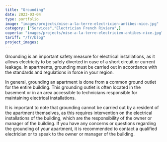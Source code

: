 ```yaml
---
title: "Grounding"
date: 2023-03-04
type: portfolio
image: "images/projects/mise-a-la-terre-electricien-antibes-nice.jpg"
category: ["Services","Electrician French Riviera",]
coperta: "images/projects/mise-a-la-terre-electricien-antibes-nice.jpg"
tariff: "/fr/blog"
project_images: 
---
```


Grounding is an important safety measure for electrical installations, as it allows electricity to be safely diverted in case of a short circuit or current leakage. In apartments, grounding must be carried out in accordance with the standards and regulations in force in your region.

In general, grounding an apartment is done from a common ground outlet for the entire building. This grounding outlet is often located in the basement or in an area accessible to technicians responsible for maintaining electrical installations.

It is important to note that grounding cannot be carried out by a resident of the apartment themselves, as this requires intervention on the electrical installations of the building, which are the responsibility of the owner or manager of the building. If you have any concerns or questions regarding the grounding of your apartment, it is recommended to contact a qualified electrician or to speak to the owner or manager of the building.
